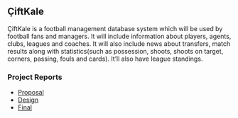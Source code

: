 ## ÇiftKale

ÇiftKale is a football management database system which will be used by football fans and
managers. It will include information about players, agents, clubs, leagues and coaches. It will also
include news about transfers, match results along with statistics(such as possession, shoots, shoots
on target, corners, passing, fouls and cards). It’ll also have league standings.

### Project Reports
* [Proposal](reports/proposal.pdf)
* [Design](reports/design.pdf)
* [Final](reports/final.pdf)

